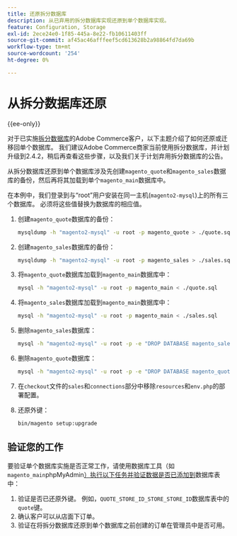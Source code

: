 ```yaml
---
title: 还原拆分数据库
description: 从已弃用的拆分数据库实现还原到单个数据库实现。
feature: Configuration, Storage
exl-id: 2ece24e0-1f85-445a-8e22-fb10611403ff
source-git-commit: af45ac46afffeef5cd613628b2a98864fd7da69b
workflow-type: tm+mt
source-wordcount: '254'
ht-degree: 0%

---
```


# 从拆分数据库还原

{{ee-only}}

对于已实施[拆分数据库](multi-master.md)的Adobe Commerce客户，以下主题介绍了如何还原或迁移回单个数据库。 我们建议Adobe Commerce商家当前使用拆分数据库，并计划升级到2.4.2，稍后再查看这些步骤，以及我们关于计划弃用拆分数据库的公告[](https://community.magento.com/t5/Magento-DevBlog/Deprecation-of-Split-Database-in-Magento-Commerce/ba-p/465187)。

从拆分数据库还原到单个数据库涉及先创建`magento_quote`和`magento_sales`数据库的备份，然后再将其加载到单个`magento_main`数据库中。

在本例中，我们登录到与“root”用户安装在同一主机(`magento2-mysql`)上的所有三个数据库。 必须将这些值替换为数据库的相应值。

1. 创建`magento_quote`数据库的备份：

   ```bash
   mysqldump -h "magento2-mysql" -u root -p magento_quote > ./quote.sql
   ```

1. 创建`magento_sales`数据库的备份：

   ```bash
   mysqldump -h "magento2-mysql" -u root -p magento_sales > ./sales.sql
   ```

1. 将`magento_quote`数据库加载到`magento_main`数据库中：

   ```bash
   mysql -h "magento2-mysql" -u root -p magento_main < ./quote.sql
   ```

1. 将`magento_sales`数据库加载到`magento_main`数据库中：

   ```bash
   mysql -h "magento2-mysql" -u root -p magento_main < ./sales.sql
   ```

1. 删除`magento_sales`数据库：

   ```bash
   mysql -h "magento2-mysql" -u root -p -e "DROP DATABASE magento_sales;"
   ```

1. 删除`magento_quote`数据库：

   ```bash
   mysql -h "magento2-mysql" -u root -p -e "DROP DATABASE magento_quote;"
   ```

1. 在`checkout`文件的`sales`和`connections`部分中移除`resources`和`env.php`的部署配置。
1. 还原外键：

   ```bash
   bin/magento setup:upgrade
   ```

## 验证您的工作

要验证单个数据库实施是否正常工作，请使用数据库工具（如`magento_main`phpMyAdmin[）执行以下任务并验证数据是否已添加到](../../installation/prerequisites/optional-software.md#phpmyadmin)数据库表中：

1. 验证是否已还原外键。 例如，`QUOTE_STORE_ID_STORE_STORE_ID`数据库表中的`quote`键。
1. 确认客户可以从店面下订单。
1. 验证在将拆分数据库还原到单个数据库之前创建的订单在管理员中是否可用。
